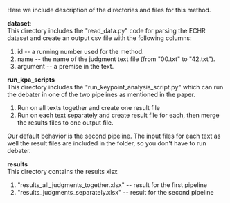 Here we include description of the directories and files for this method.

**dataset**: <br />
This directory includes the "read_data.py" code for parsing the ECHR dataset and create an output csv file with the following columns: <br />
1) id -- a running number used for the method.
2) name -- the name of the judgment text file (from "00.txt" to "42.txt").
3) argument -- a premise in the text.

**run_kpa_scripts** <br />
This directory includes the "run_keypoint_analysis_script.py" which can run the debater in one of the two pipelines as mentioned in the paper. <br />
1) Run on all texts together and create one result file <br />
2) Run on each text separately and create result file for each, then merge the results files to one output file. <br />

Our default behavior is the second pipeline. The input files for each text as well the result files are included in the folder, so you don't have to run debater.

**results** <br />
This directory contains the results xlsx <br />
1) "results_all_judgments_together.xlsx" -- result for the first pipeline
2) "results_judgments_separately.xlsx" -- result for the second pipeline

